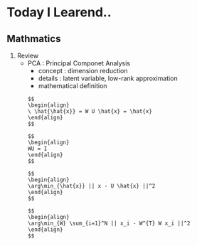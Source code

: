 # Today I Learend..

## Mathmatics

1. Review
   - PCA : Principal Componet Analysis
      - concept : dimension reduction
      - details : latent variable, low-rank approximation
      - mathematical definition
      ```
      $$
      \begin{align}
      \ \hat{\hat{x}} = W U \hat{x} = \hat{x}
      \end{align}
      $$
      
      $$
      \begin{align}
      WU = I
      \end{align}
      $$

      $$
      \begin{align}
      \arg\min_{\hat{x}} || x - U \hat{x} ||^2
      \end{align}
      $$

      $$
      \begin{align}
      \arg\min_{W} \sum_{i=1}^N || x_i - W^{T} W x_i ||^2
      \end{align}
      $$  
      ```

